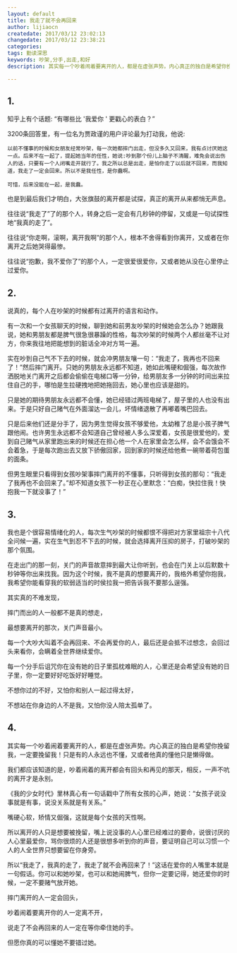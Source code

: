 ```yaml
---
layout: default
title: 我走了就不会再回来
author: lijiaocn
createdate: 2017/03/12 23:02:13
changedate: 2017/03/12 23:38:21
categories:
tags: 勤读深思
keywords: 吵架,分手,出走,和好
description: 其实每一个吵着闹着要离开的人，都是在虚张声势。内心真正的独白是希望你挽留我，一定要挽留我！只是有的人永远也不懂，又或者他真的懂他只是懒得做。

---
```


## 1.

知乎上有个话题:
“有哪些比 '我爱你 ' 更戳心的表白？”

3200条回答里，有一位名为贾政谨的用户评论最为打动我，他说:

	以前不懂事的时候和女朋友经常吵架，每一次她都摔门出走，但没多久又回来，我有点讨厌她这一点。后来不在一起了，提起她当年的任性，她说:吵到那个份儿上脑子不清醒，难免会说出伤人的话，只要有一个人闭嘴走开就行了。我之所以总是出走，是怕你走了以后就不回来，而我知道，我走了一定会回来。所以不是我任性，是你蠢啊。

	可惜，后来没能在一起，是我蠢。

也是到最后我们才明白，大张旗鼓的离开都是试探，真正的离开从来都悄无声息。

往往说“我走了”了的那个人，转身之后一定会有几秒钟的停留，又或是一句试探性地“我真的走了”。

往往说“你走啊，滚啊，离开我啊”的那个人，根本不舍得看到你离开，又或者在你离开之后她哭得最惨。

往往说“抱歉，我不爱你了”的那个人，一定很爱很爱你，又或者她从没在心里停止过爱你。

## 2.

说真的，每个人在吵架的时候都有过离开的语言和动作。

有一次和一个女孩聊天的时候，聊到她和前男友吵架的时候她会怎么办？她跟我说，她和男朋友都是脾气很急很暴躁的性格，每次吵架的时候两个人都丝毫不让对方，你来我往地把能想到的脏话全冲对方骂一遍。

实在吵到自己气不下去的时候，就会冲男朋友嚷一句：“我走了，我再也不回来了！”然后摔门离开。只她的男朋友永远都不知道，她如此嘴硬和倔强，每次故作洒脱地关门离开之后都会偷偷在电梯口等一分钟，给男朋友多一分钟的时间出来拉住自己的手，哪怕是生拉硬拽地把她拖回去，她心里也应该是甜的。
 
只是她的期待男朋友永远都不会懂，她已经错过两班电梯了，屋子里的人也没有出来。于是只好自己赌气在外面溜达一会儿，坏情绪退散了再嘟着嘴巴回去。

只是后来他们还是分手了，因为男生觉得女孩不够爱他，太幼稚了总是小孩子脾气跟他闹。也许男生永远都不会知道自己曾经被人多么深爱着，女孩是很爱他的，爱到自己赌气从家里跑出来的时候还在担心他一个人在家里会怎么样，会不会饿会不会着急，于是每次跑出去又放下骄傲回家，回到家的时候还给他煮一碗带着荷包蛋的面条。

但男生眼里只看得到女孩吵架事摔门离开的不懂事，只听得到女孩的那句：“我走了我再也不会回来了。”却不知道女孩下一秒正在心里默念：“白痴，快拉住我！快抱我一下就没事了！”
 
## 3.

我也是个很容易情绪化的人，每次生气吵架的时候都恨不得把对方家里祖宗十八代全问候一遍，实在生气到忍不下去的时候，就会选择离开压抑的房子，打破吵架的那个氛围。

在走出门的那一刻，关门的声音故意摔到最大让你听到，也会在门关上以后默数十秒钟等你出来找我。因为这个时候，我不是真的想要离开的，我格外希望你抱我，我希望你能看穿我的软弱适当的时侯拉我一把告诉我不要那么逞强。

其实真的不难发现，

摔门而出的人一般都不是真的想走，

最想要离开的那次，关门声音最小。 

每一个大吵大叫着不会再回来、不会再爱你的人，最后还是会抵不过想念，会回过头来看你，会瞒着全世界继续爱你。

每一个分手后诅咒你在没有她的日子里孤枕难眠的人，心里还是会希望没有她的日子里，你一定要好好吃饭好好睡觉。

不想你过的不好，又怕你和别人一起过得太好，

不想站在你身边的人不是我，又怕你没人陪太孤单了。
 
## 4.

其实每一个吵着闹着要离开的人，都是在虚张声势。内心真正的独白是希望你挽留我，一定要挽留我！只是有的人永远也不懂，又或者他真的懂他只是懒得做。

我们都应该知道的是，吵着闹着的离开都会有回头和再见的那天，相反，一声不吭的离开才是永别。

《我的少女时代》里林真心有一句话戳中了所有女孩的心声，她说：“女孩子说没事就是有事，说没关系就是有关系。”

嘴硬心软，矫情又倔强，这就是每个女孩的天性啊。

所以离开的人只是想要被挽留，嘴上说没事的人心里已经难过的要命，说很讨厌的人心里最爱你，骂你很烦的人还是很想多听到你的声音，要证明自己可以习惯一个人的人全世界只想要留在你身旁。

所以“我走了，我真的走了，我走了就不会再回来了！”这话在爱你的人嘴里本就是一句假话。你可以和她吵架，也可以和她闹脾气，但你一定要记得，她还爱你的时候，一定不要赌气放开她。

摔门离开的人一定会回头，

吵着闹着要离开你的人一定离不开，

说走了不会再回来的人一定在等你牵住她的手。

但愿你真的可以懂她不要错过她。
